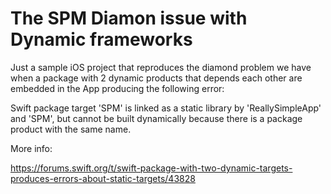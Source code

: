 # The SPM Diamon issue with Dynamic frameworks

Just a sample iOS project that reproduces the diamond problem we have when a package with 2 dynamic products that depends each other are embedded in the App producing the following error:

   Swift package target 'SPM' is linked as a static library by 'ReallySimpleApp' and 'SPM', but cannot be built dynamically because there is a package product with the same name.

More info:

https://forums.swift.org/t/swift-package-with-two-dynamic-targets-produces-errors-about-static-targets/43828